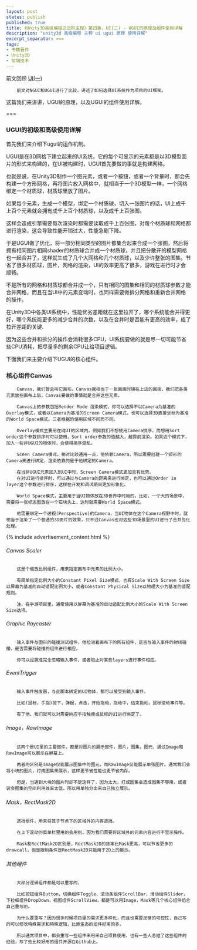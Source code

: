 ```yaml
---
layout: post
status: publish
published: true
title: 《Unity3D高级编程之进阶主程》第四章，UI(二) - UGUI的原理及组件使用详解
description: "unity3d 高级编程 主程 ui ugui 原理 使用详解"
excerpt_separator: ===
tags:
- 书籍著作
- Unity3D
- 前端技术
---
```


前文回顾 [UI(一)](http://luzexi.com/2018/07/25/Unity3D%E9%AB%98%E7%BA%A7%E7%BC%96%E7%A8%8B%E4%B9%8B%E8%BF%9B%E9%98%B6%E4%B8%BB%E7%A8%8B-UI1.html)

		前文对NGUI和UGUI进行了比较，讲述了如何选择UI系统作为项目的UI框架。

这篇我们来讲讲，UGUI的原理，以及UGUI的组件使用详解。

===

### UGUI的初级和高级使用详解

首先我们来介绍下ugui的运作机制。

UGUI是在3D网格下建立起来的UI系统，它的每个可显示的元素都是以3D模型面片的形式来构建的，在UI被构建时，UGUI首先要做的事就是构建网格。

也就是说，在Unity3D制作一个图元素，或者一个按钮，或者一个背景时，都会先构建一个方形网格，再将图片放入网格中，就相当于一个3D模型一样，一个网格绑定一个材质球，材质球里放了图片。

如果每个元素，生成一个模型，绑定一个材质球，切入一张图片的话，UI上成千上百个元素就会拥有成千上百个材质球，以及成千上百张图。

这样会造成引擎需要每次渲染时都需要读取成千上百张图，对每个材质球和网格都进行渲染，这会导致性能开销过大，性能急剧下降。

于是UGUI做了优化，将一部分相同类型的图片都集合起来合成一个张图，然后将拥有相同图片相同shader的材质球合并成一个材质球，并且把分散开的模型网格也一起合并了，这样就生成了几个大网格和几个材质球，以及少许整张的图集。节省了很多材质球，图片，网格的渲染，UI的效率更高了很多，游戏在进行时才会顺畅。

不是所有的网格和材质球都合并成一个，只有相同的图集和相同的材质球参数才能合并网格，而且在当UI中的元素变动时，也同样需要做拆分网格和重新合并网格的操作。

在Unity3D中各类UI系统中，性能优劣差距就在这里拉开了，哪个系统能合并得更好，哪个系统能更多的减少合并的次数，以及在合并时是否能有更高的效率，成了拉开差距的关键.

因为这些合并和拆分的操作会消耗很多CPU，UI系统要做的就是尽一切可能节省些CPU消耗，把尽量多的剩余CPU让给项目逻辑。

下面我们来主要介绍下UGUI的核心组件。

### 核心组件Canvas

		Canvas，我们暂且叫它画布。Canvas就相当于一张画画时铺在上边的画板，我们把各类元素放在画布上后，Canvas要做的事情就是合并这些元素。

		Canvas上的参数包括Render Mode 渲染模式，你可以选择不以Camera为基准的Overlay模式，或者以Camera为基准的Screen Camera模式，也可以选择3D直接坐标为基准的World Space模式。三者根据的使用区域不同而不同。

		Overlay模式主要用在纯UI的区域内，例如我们不想使用Camera排序，而想用Sort order这个参数排序时可以使用，Sort order参数的值越大，越靠前渲染。如果这个模式下，加入一些非UGUI的物体时，会使得排序混乱。

		Sceen Camera模式，相对比较通用一点，他依赖Camera，所以需要创建一个矩形的Camera来进行绑定，渲染依靠的是于他绑定的Camera。
		
		在当非UGUI元素加入到UI中时，Screen Camera模式更加具有优势。
		在对UI进行排序时，可以通过与Camera的距离来进行绑定，也可以通过Order in layer这个参数进行排序，这样在开发和调试期间更加形象化。

		World Space模式，主要用于当UI物体放在3D世界中时用的，比如，一个大的场景中，需要将一张标志图放在一个石块头上，这时就需要World Space模式。

		他需要绑定一个透视(Perspective)的Camera，当UI物体在这个Camera视野中时，就相当于渲染了一个普通的3D面片的效果，只不过Canvas也对这些3D场景里的UI进行了合并优化处理。

{% include advertisement_content.html %}

###### Canvas Scaler

		这是个缩放比例组件，用来指定画布中元素的比例大小。

		有简单指定比例大小的Constant Pixel Size模式，也有Scale With Screen Size以屏幕为基准的自动适配比例大小，或者Constant Physical Size以物理大小为基准的适配规则。

		注，在手游项目里，通常使用以屏幕为基准的自动适配比例大小的Scale With Screen Size选项。

###### Graphic Raycaster

		输入事件与图形的碰撞测试组件，他检测着画布下的所有组件，是否与输入事件的射线碰撞，是否需要将碰撞的组件进行相应。

		你可以设置成完全忽略输入事件，或者阻止对某些layers进行事件相应。

###### EventTrigger

		输入事件触发器，与此脚本绑定的UI物体，都可以接受到输入事件。

		比如(鼠标，手指)按下，弹起，点击，开始拖动，拖动中，结束拖动，鼠标滚动事件等。

		有了他，我们就可以对需要响应手指触摸或鼠标的UI进行绑定了。

###### Image，RawImage

		这两个是UI里的主要部件，都是对图片的展示部件，图片，图集，图元，通过Image和RawImage可以展示在屏幕上。

		两者的区别是Image仅能展示图集中的图元，而RawImage仅能展示单张图片。通常我们会将小块的图片，打成图集来展示，这样更节省性能也更节省内存。

		但是，当遇到大块的图片时却不是这样了，因为太大，打成图集会造成图集不够用，或者说会图集的空间利用效率太低，所以用单独分出来自己独立展示。

###### Mask，RectMask2D

		遮挡组件，用来将其子节点下的区域外的内容遮挡。

		在上下滚动的菜单栏里用的会用到，因为我们需要将区域外的元素内容进行不显示操作。

		Mask和RectMask2D区别是，RectMask2D的效率比Mask更高，可以节省更多的drawcall，但是限制条件是RectMask2D只能用于2D上的展示。

###### 其他组件

		大部分逻辑组件都是可以重写的，

		比如按钮组件Button，切换组件Toggle，滚动条组件ScrollBar，滑动组件Slider，下拉框组件DropDown，视图组件ScrollView，都是可以用Image，Mask等几个核心组件组合自己重写的。

		为什么要重写？因为很多时候项目里的需求更多样化，而且也需要足够的可控性，自己写的可以修改特殊需求和特殊逻辑，比原生态的组件好用的多。

		所以通常项目中，都会重写一些组件来用来自己项目使用，也有一些人总结了这些组件的经验，写了些比较好用的组件开源在Github上。


